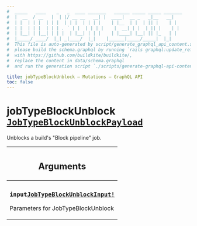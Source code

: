 ```yaml
---
#  _____   ____    _   _  ____ _______   ______ _____ _____ _______
#  |  __  / __   |  | |/ __ __   __| |  ____|  __ _   _|__   __|
#  | |  | | |  | | |  | | |  | | | |    | |__  | |  | || |    | |
#  | |  | | |  | | | . ` | |  | | | |    |  __| | |  | || |    | |
#  | |__| | |__| | | |  | |__| | | |    | |____| |__| || |_   | |
#  |_____/ ____/  |_| _|____/  |_|    |______|_____/_____|  |_|
#  This file is auto-generated by script/generate_graphql_api_content.sh,
#  please build the schema.graphql by running `rails graphql:update_reference_schema`
#  with https://github.com/buildkite/buildkite/,
#  replace the content in data/schema.graphql
#  and run the generation script `./scripts/generate-graphql-api-content.sh`.

title: jobTypeBlockUnblock – Mutations – GraphQL API
toc: false
---
```


<!-- vale off -->
<h1 class="has-pills" data-algolia-exclude>
  jobTypeBlockUnblock
  <a href="/docs/apis/graphql/schemas/object/jobtypeblockunblockpayload" class="pill pill--object pill--normal-case pill--large" title="Go to OBJECT JobTypeBlockUnblockPayload">
  <code>JobTypeBlockUnblockPayload</code>
</a>

</h1>
<!-- vale on -->

Unblocks a build's "Block pipeline" job.

<table class="responsive-table responsive-table--single-column-rows">
  <thead>
    <th>
      <h2 data-algolia-exclude>Arguments</h2>
    </th>
  </thead>
  <tbody>
    <tr><td><h3 class="is-small has-pills"><code>input</code><a href="/docs/apis/graphql/schemas/input_object/jobtypeblockunblockinput" class="pill pill--input_object pill--normal-case pill--medium" title="Go to INPUT_OBJECT JobTypeBlockUnblockInput"><code>JobTypeBlockUnblockInput!</code></a></h3><p>Parameters for JobTypeBlockUnblock</p></td></tr>
  </tbody>
</table>
